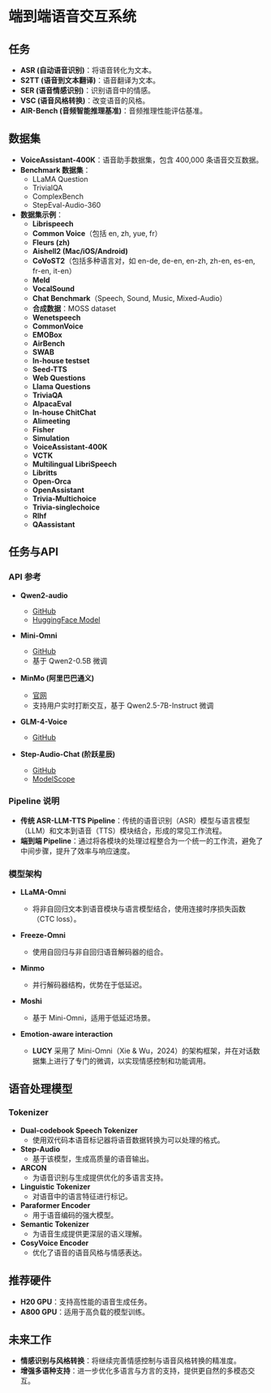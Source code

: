 # 端到端语音交互系统

## 任务
- **ASR (自动语音识别)**：将语音转化为文本。
- **S2TT (语音到文本翻译)**：语音翻译为文本。
- **SER (语音情感识别)**：识别语音中的情感。
- **VSC (语音风格转换)**：改变语音的风格。
- **AIR-Bench (音频智能推理基准)**：音频推理性能评估基准。

## 数据集
- **VoiceAssistant-400K**：语音助手数据集，包含 400,000 条语音交互数据。
- **Benchmark 数据集**：
  - LLaMA Question
  - TrivialQA
  - ComplexBench
  - StepEval-Audio-360
- **数据集示例**：
  - **Librispeech**
  - **Common Voice**（包括 en, zh, yue, fr）
  - **Fleurs (zh)**
  - **Aishell2 (Mac/iOS/Android)**
  - **CoVoST2**（包括多种语言对，如 en-de, de-en, en-zh, zh-en, es-en, fr-en, it-en）
  - **Meld**
  - **VocalSound**
  - **Chat Benchmark**（Speech, Sound, Music, Mixed-Audio）
  - **合成数据**：MOSS dataset  
  - **Wenetspeech**
  - **CommonVoice**
  - **EMOBox**
  - **AirBench**
  - **SWAB**
  - **In-house testset**
  - **Seed-TTS**
  - **Web Questions**
  - **Llama Questions**
  - **TriviaQA**
  - **AlpacaEval**
  - **In-house ChitChat**
  - **Alimeeting**
  - **Fisher**
  - **Simulation**
  - **VoiceAssistant-400K**
  - **VCTK**
  - **Multilingual LibriSpeech**
  - **Libritts**
  - **Open-Orca**
  - **OpenAssistant**
  - **Trivia-Multichoice**
  - **Trivia-singlechoice**
  - **Rlhf**
  - **QAassistant**

## 任务与API
### API 参考
- **Qwen2-audio**  
  - [GitHub](https://github.com/QwenLM/Qwen2-Audio)
  - [HuggingFace Model](https://huggingface.co/Qwen/Qwen2-Audio-7B-Instruct)

- **Mini-Omni**  
  - [GitHub](https://github.com/gpt-omni/mini-omni)
  - 基于 Qwen2-0.5B 微调

- **MinMo (阿里巴巴通义)**  
  - [官网](https://funaudiollm.github.io/minmo/)
  - 支持用户实时打断交互，基于 Qwen2.5-7B-Instruct 微调

- **GLM-4-Voice**  
  - [GitHub](https://github.com/THUDM/GLM-4-Voice/tree/main)

- **Step-Audio-Chat (阶跃星辰)**  
  - [GitHub](https://github.com/stepfun-ai/Step-Audio)
  - [ModelScope](https://modelscope.cn/models/stepfun-ai/Step-Audio-Chat/files)

### Pipeline 说明
- **传统 ASR-LLM-TTS Pipeline**：传统的语音识别（ASR）模型与语言模型（LLM）和文本到语音（TTS）模块结合，形成的常见工作流程。
- **端到端 Pipeline**：通过将各模块的处理过程整合为一个统一的工作流，避免了中间步骤，提升了效率与响应速度。

### 模型架构
- **LLaMA-Omni**  
  - 将非自回归文本到语音模块与语言模型结合，使用连接时序损失函数（CTC loss）。
  
- **Freeze-Omni**  
  - 使用自回归与非自回归语音解码器的组合。

- **Minmo**  
  - 并行解码器结构，优势在于低延迟。

- **Moshi**  
  - 基于 Mini-Omni，适用于低延迟场景。

- **Emotion-aware interaction**  
  - **LUCY** 采用了 Mini-Omni（Xie & Wu，2024）的架构框架，并在对话数据集上进行了专门的微调，以实现情感控制和功能调用。

## 语音处理模型
### Tokenizer
- **Dual-codebook Speech Tokenizer**
  - 使用双代码本语音标记器将语音数据转换为可以处理的格式。
- **Step-Audio**  
  - 基于该模型，生成高质量的语音输出。
- **ARCON**  
  - 为语音识别与生成提供优化的多语言支持。
- **Linguistic Tokenizer**  
  - 对语音中的语言特征进行标记。
- **Paraformer Encoder**  
  - 用于语音编码的强大模型。
- **Semantic Tokenizer**  
  - 为语音生成提供更深层的语义理解。
- **CosyVoice Encoder**  
  - 优化了语音的语音风格与情感表达。

## 推荐硬件
- **H20 GPU**：支持高性能的语音生成任务。
- **A800 GPU**：适用于高负载的模型训练。

## 未来工作
- **情感识别与风格转换**：将继续完善情感控制与语音风格转换的精准度。
- **增强多语种支持**：进一步优化多语言与方言的支持，提供更自然的多模态交互。

<!-- ## 安装与使用
- 安装所需依赖：
  ```bash
  pip install -r requirements.txt -->